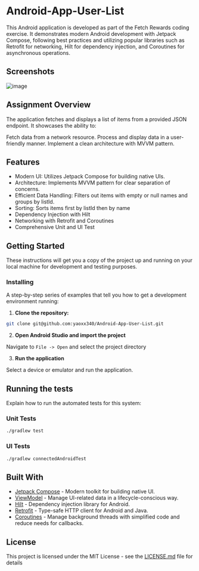 # Android-App-User-List

This Android application is developed as part of the Fetch Rewards coding exercise. It demonstrates modern Android development with Jetpack Compose, following best practices and utilizing popular libraries such as Retrofit for networking, Hilt for dependency injection, and Coroutines for asynchronous operations.

## Screenshots
![image](https://ibb.co/ZhhHGDS)

## Assignment Overview
The application fetches and displays a list of items from a provided JSON endpoint. It showcases the ability to:

Fetch data from a network resource.
Process and display data in a user-friendly manner.
Implement a clean architecture with MVVM pattern.

## Features
- Modern UI: Utilizes Jetpack Compose for building native UIs.
- Architecture: Implements MVVM pattern for clear separation of concerns.
- Efficient Data Handling: Filters out items with empty or null names and groups by listId.
- Sorting: Sorts items first by listId then by name
- Dependency Injection with Hilt
- Networking with Retrofit and Coroutines
- Comprehensive Unit and UI Test

## Getting Started

These instructions will get you a copy of the project up and running on your local machine for development and testing purposes.


### Installing

A step-by-step series of examples that tell you how to get a development environment running:

1. **Clone the repository:**

```bash
git clone git@github.com:yaoxx340/Android-App-User-List.git
```

2. **Open Android Studio and import the project**

Navigate to `File -> Open` and select the project directory

3. **Run the application**

Select a device or emulator and run the application.

## Running the tests

Explain how to run the automated tests for this system:

### Unit Tests

```bash
./gradlew test
```

### UI Tests

```bash
./gradlew connectedAndroidTest
```

## Built With

- [Jetpack Compose](https://developer.android.com/jetpack/compose) - Modern toolkit for building native UI.
- [ViewModel](https://developer.android.com/topic/libraries/architecture/viewmodel) - Manage UI-related data in a lifecycle-conscious way.
- [Hilt](https://dagger.dev/hilt/) - Dependency injection library for Android.
- [Retrofit](https://square.github.io/retrofit/) - Type-safe HTTP client for Android and Java.
- [Coroutines](https://kotlinlang.org/docs/reference/coroutines-overview.html) - Manage background threads with simplified code and reduce needs for callbacks.

## License

This project is licensed under the MIT License - see the [LICENSE.md](LICENSE.md) file for details

